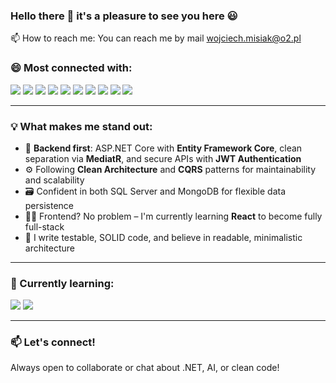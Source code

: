 ### Hello there 👋 it's a pleasure to see you here :smiley:


📫 How to reach me: You can reach me by mail <a href="mailto:wojciech.misiak@o2.pl">wojciech.misiak@o2.pl</a>

### 😄 Most connected with:

<p align="left">
  <img src="https://img.shields.io/badge/.NET-5C2D91?style=for-the-badge&logo=.net&logoColor=white" />
  <img src="https://img.shields.io/badge/ASP.NET-512BD4?style=for-the-badge&logo=aspdotnet&logoColor=white" />
  <img src="https://img.shields.io/badge/Entity%20Framework%20Core-6DB33F?style=for-the-badge&logo=.net&logoColor=white" />
  <img src="https://img.shields.io/badge/MediatR-5C2D91?style=for-the-badge&logo=nuget&logoColor=white" />
  <img src="https://img.shields.io/badge/JWT-000000?style=for-the-badge&logo=jsonwebtokens&logoColor=white" />
  <img src="https://img.shields.io/badge/SQL-CC2927?style=for-the-badge&logo=microsoft%20sql%20server&logoColor=white" />
  <img src="https://img.shields.io/badge/MongoDB-47A248?style=for-the-badge&logo=mongodb&logoColor=white" />
  <img src="https://img.shields.io/badge/Bootstrap-%238511FA.svg?style=for-the-badge&logo=bootstrap&logoColor=white" />
  <img src="https://img.shields.io/badge/Python%20for%20Data%20Science-3776AB?style=for-the-badge&logo=python&logoColor=white" />
  <img src="https://img.shields.io/badge/scikit--learn-F7931E?style=for-the-badge&logo=scikit-learn&logoColor=white" />
</p>

---

### 💡 What makes me stand out:

- 🧠 **Backend first**: ASP.NET Core with **Entity Framework Core**, clean separation via **MediatR**, and secure APIs with **JWT Authentication**
- ⚙️ Following **Clean Architecture** and **CQRS** patterns for maintainability and scalability
- 🗃️ Confident in both SQL Server and MongoDB for flexible data persistence
- 🧑‍💻 Frontend? No problem – I'm currently learning **React** to become fully full-stack
- 🧼 I write testable, SOLID code, and believe in readable, minimalistic architecture

---

### 🚀 Currently learning:

<p align="left">
  <img src="https://img.shields.io/badge/ML.NET-512BD4?style=for-the-badge&logo=.net&logoColor=white" />
  <img src="https://img.shields.io/badge/React-61DAFB?style=for-the-badge&logo=react&logoColor=black" />
</p>

---

### 📫 Let's connect!

Always open to collaborate or chat about .NET, AI, or clean code!
